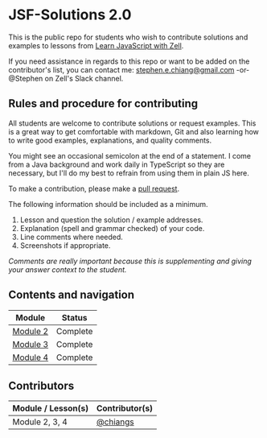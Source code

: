 # JSF-Solutions 2.0

This is the public repo for students who wish to contribute solutions and examples to lessons from [Learn JavaScript with Zell](https://learnjavascript.today/).

If you need assistance in regards to this repo or want to be added on the contributor's list, you can contact me: [stephen.e.chiang@gmail.com](mailto:stephen.e.chiang@gmail.com) -or- @Stephen on Zell's Slack channel.

## Rules and procedure for contributing

All students are welcome to contribute solutions or request examples. This is a great way to get comfortable with markdown, Git and also learning how to write good examples, explanations, and quality comments.

You might see an occasional semicolon at the end of a statement. I come from a Java background and work daily in TypeScript so they are necessary, but I'll do my best to refrain from using them in plain JS here.

To make a contribution, please make a [pull request](https://help.github.com/articles/creating-a-pull-request/).

The following information should be included as a minimum.

1.  Lesson and question the solution / example addresses.
2.  Explanation (spell and grammar checked) of your code.
3.  Line comments where needed.
4.  Screenshots if appropriate.

_Comments are really important because this is supplementing and giving your answer context to the student._

## Contents and navigation

| Module                           | Status   |
|----------------------------------|----------|
| [Module 2](Module2/solutions.md) | Complete | 
| [Module 3](Module3/solutions.md) | Complete |
| [Module 4](Module4/solutions.md) | Complete |

## Contributors

| Module / Lesson(s)  | Contributor(s)                                                                   |
| ------------------- | -------------------------------------------------------------------------------- |
| Module 2, 3, 4      | [@chiangs](https://github.com/chiangs)                                           |

